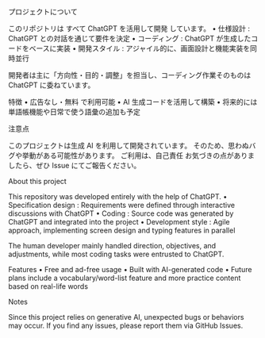 プロジェクトについて

このリポジトリは すべて ChatGPT を活用して開発 しています。 • 仕様設計 : ChatGPT との対話を通じて要件を決定 • コーディング : ChatGPT が生成したコードをベースに実装 • 開発スタイル : アジャイル的に、画面設計と機能実装を同時並行

開発者は主に「方向性・目的・調整」を担当し、コーディング作業そのものは ChatGPT に委ねています。

特徴 • 広告なし・無料 で利用可能 • AI 生成コードを活用して構築 • 将来的には単語帳機能や日常で使う語彙の追加も予定

注意点

このプロジェクトは生成 AI を利用して開発されています。 そのため、思わぬバグや挙動がある可能性があります。 ご利用は、自己責任 お気づきの点がありましたら、ぜひ Issue にてご報告ください。

About this project

This repository was developed entirely with the help of ChatGPT. • Specification design : Requirements were defined through interactive discussions with ChatGPT • Coding : Source code was generated by ChatGPT and integrated into the project • Development style : Agile approach, implementing screen design and typing features in parallel

The human developer mainly handled direction, objectives, and adjustments, while most coding tasks were entrusted to ChatGPT.

Features • Free and ad-free usage • Built with AI-generated code • Future plans include a vocabulary/word-list feature and more practice content based on real-life words

Notes

Since this project relies on generative AI, unexpected bugs or behaviors may occur. If you find any issues, please report them via GitHub Issues.
